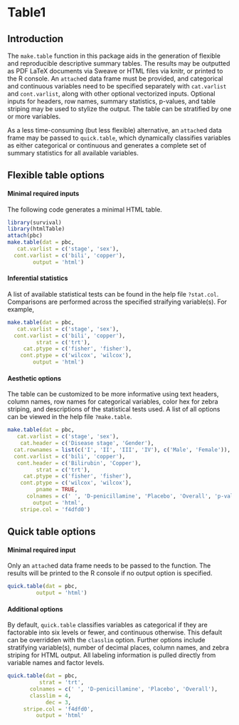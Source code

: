 # Table1
## Introduction
The `make.table` function in this package aids in the generation of flexible and reproducible descriptive summary tables. The results may be outputted as PDF LaTeX documents via Sweave or HTML files via knitr, or printed to the R console. An `attach`ed data frame must be provided, and categorical and continuous variables need to be specified separately with `cat.varlist` and `cont.varlist`, along with other optional vectorized inputs. Optional inputs for headers, row names, summary statistics, p-values, and table striping may be used to stylize the output. The table can be stratified by one or more variables.

As a less time-consuming (but less flexible) alternative, an `attach`ed data frame may be passed to `quick.table`, which dynamically classifies variables as either categorical or continuous and generates a complete set of summary statistics for all available variables.

## Flexible table options
#### Minimal required inputs
The following code generates a minimal HTML table.

```r
library(survival)
library(htmlTable)
attach(pbc)
make.table(dat = pbc,
   cat.varlist = c('stage', 'sex'),
  cont.varlist = c('bili', 'copper'),
        output = 'html')
```

#### Inferential statistics
A list of available statistical tests can be found in the help file `?stat.col`. Comparisons are performed across the specified straifying variable(s). For example,

```r
make.table(dat = pbc,
   cat.varlist = c('stage', 'sex'),
  cont.varlist = c('bili', 'copper'),
         strat = c('trt'),
     cat.ptype = c('fisher', 'fisher'),
    cont.ptype = c('wilcox', 'wilcox'),
        output = 'html')
```

#### Aesthetic options
The table can be customized to be more informative using text headers, column names, row names for categorical variables, color hex for zebra striping, and descriptions of the statistical tests used. A list of all options can be viewed in the help file `?make.table`.

```r
make.table(dat = pbc,
   cat.varlist = c('stage', 'sex'),
    cat.header = c('Disease stage', 'Gender'),
  cat.rownames = list(c('I', 'II', 'III', 'IV'), c('Male', 'Female')),
  cont.varlist = c('bili', 'copper'),
   cont.header = c('Bilirubin', 'Copper'),
         strat = c('trt'),
     cat.ptype = c('fisher', 'fisher'),
    cont.ptype = c('wilcox', 'wilcox'),
         pname = TRUE,
      colnames = c(' ', 'D-penicillamine', 'Placebo', 'Overall', 'p-value'),
        output = 'html',
    stripe.col = 'f4dfd0')
```

## Quick table options
#### Minimal required input
Only an `attach`ed data frame needs to be passed to the function. The results will be printed to the R console if no output option is specified.

```r
quick.table(dat = pbc,
         output = 'html')
```

#### Additional options
By default, `quick.table` classifies variables as categorical if they are factorable into six levels or fewer, and continuous otherwise. This default can be overridden with the `classlim` option. Further options include stratifying variable(s), number of decimal places, column names, and zebra striping for HTML output. All labeling information is pulled directly from variable names and factor levels.

```r
quick.table(dat = pbc,
          strat = 'trt',
       colnames = c(' ', 'D-penicillamine', 'Placebo', 'Overall'),
       classlim = 4,
            dec = 3,
     stripe.col = 'f4dfd0',
         output = 'html'
```
